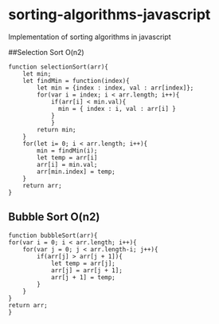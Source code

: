 # sorting-algorithms-javascript
Implementation of sorting algorithms in javascript

##Selection Sort O(n2)

```
function selectionSort(arr){
	let min;
	let findMin = function(index){
		let min = {index : index, val : arr[index]};
        for(var i = index; i < arr.length; i++){
            if(arr[i] < min.val){
              min = { index : i, val : arr[i] }
            }
		    }
		return min;
	}
	for(let i= 0; i < arr.length; i++){
		min = findMin(i);
		let temp = arr[i]
		arr[i] = min.val;
		arr[min.index] = temp;
	}
	return arr;
}
```
## Bubble Sort O(n2)

```
function bubbleSort(arr){
for(var i = 0; i < arr.length; i++){
	for(var j = 0; j < arr.length-i; j++){
		if(arr[j] > arr[j + 1]){
			let temp = arr[j];
			arr[j] = arr[j + 1];
			arr[j + 1] = temp;
		}
	}
}
return arr;
}
```

